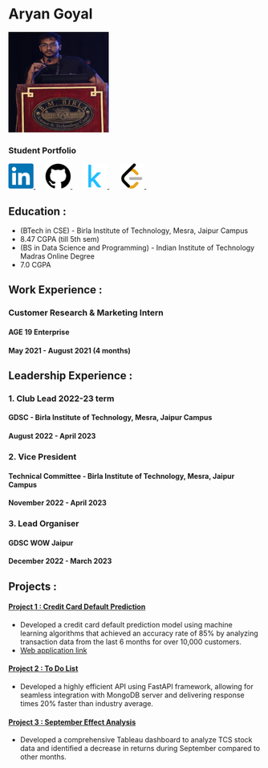 # Aryan Goyal 

<img src="/images/dp new.png" height="200" width="200" >


### Student Portfolio
<a href="https://www.linkedin.com/in/aryan-goyal-4961981bb/">
  <img src="/images/download.png" width="50" height="50">
</a>&nbsp;&nbsp;&nbsp;&nbsp;
<a href="https://github.com/aryangoyalag">
  <img src="/images/download (1).png" width="50" height="50">
</a>&nbsp;&nbsp;&nbsp;&nbsp;
<a href="https://www.kaggle.com/aryangoyal">
  <img src="/images/download (2).png" width="50" height="50">
</a>&nbsp;&nbsp;&nbsp;&nbsp;
<a href="https://leetcode.com/user2176B/">
  <img src="/images/leetcode.png" width="50" height="50">
</a>&nbsp;&nbsp;&nbsp;&nbsp;

## Education :
- (BTech in CSE) - Birla Institute of Technology, Mesra, Jaipur Campus
- 8.47 CGPA (till 5th sem)
- (BS in Data Science and Programming) - Indian Institute of Technology Madras Online Degree
- 7.0 CGPA

## Work Experience :
###  Customer Research & Marketing Intern
####   AGE 19 Enterprise
####  May 2021 - August 2021 (4 months)

## Leadership Experience :

### 1. Club Lead 2022-23 term
#### GDSC - Birla Institute of Technology, Mesra, Jaipur Campus
#### August 2022 - April 2023

### 2. Vice President
#### Technical Committee - Birla Institute of Technology, Mesra, Jaipur Campus
#### November 2022 - April 2023

### 3. Lead Organiser
#### GDSC WOW Jaipur
#### December 2022 - March 2023



## Projects :
#### [Project 1 : Credit Card Default Prediction](https://github.com/aryangoyalag/cred) 

- Developed a credit card default prediction model using machine learning algorithms that achieved an accuracy rate of 85% by analyzing transaction data from the last 6 months for over 10,000 customers.
- [Web application link](https://cc-defaulter-checker.vercel.app/)

#### [Project 2 : To Do List](https://github.com/aryangoyalag/todo) 

- Developed a highly efficient API using FastAPI framework, allowing for seamless integration with MongoDB server and delivering response times 20% faster than industry average.

#### [Project 3 : September Effect Analysis](https://public.tableau.com/views/SepetemberEffectAnalysisft_TCS/Story1?:language=en-GB&:display_count=n&:origin=viz_share_link)

- Developed a comprehensive Tableau dashboard to analyze TCS stock data and identified a decrease in returns 
during September compared to other months.

